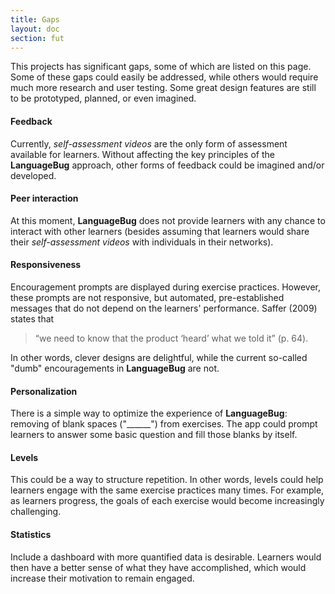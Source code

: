 ```yaml
---
title: Gaps
layout: doc
section: fut
---
```


This projects has significant gaps, some of which are listed on this page. Some of these gaps could easily be addressed, while others would require much more research and user testing. Some great design features are still to be prototyped, planned, or even imagined.

#### Feedback

Currently, *self-assessment videos* are the only form of assessment available for learners. Without affecting the key principles of the **LanguageBug** approach, other forms of feedback could be imagined and/or developed.

#### Peer interaction

At this moment, **LanguageBug** does not provide learners with any chance to interact with other learners (besides assuming that learners would share their *self-assessment videos* with individuals in their networks).

#### Responsiveness

Encouragement prompts are displayed during exercise practices. However, these prompts are not responsive, but automated, pre-established messages that do not depend on the learners' performance. Saffer (2009) states that 

> “we need to know that the product ‘heard’ what we told it” (p. 64). 

In other words, clever designs are delightful, while the current so-called "dumb" encouragements in **LanguageBug** are not.

#### Personalization

There is a simple way to optimize the experience of **LanguageBug**: removing of blank spaces ("______") from exercises. The app could prompt learners to answer some basic question and fill those blanks by itself.

#### Levels

This could be a way to structure repetition. In other words, levels could help learners engage with the same exercise practices many times. For example, as learners progress, the goals of each exercise would become increasingly challenging.

#### Statistics

Include a dashboard with more quantified data is desirable. Learners would then have a better sense of what they have accomplished, which would increase their motivation to remain engaged.